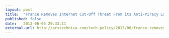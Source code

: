 ```yaml
---
layout: post
title:  "France Removes Internet Cut-Off Threat From its Anti-Piracy Law"
published: false
date:   2013-06-05 20:33:11
external-url: http://arstechnica.com/tech-policy/2013/06/france-removes-internet-cut-off-threat-from-its-anti-piracy-law/
---
```

